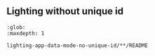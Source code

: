## Lighting without unique id

```{toctree}
:glob:
:maxdepth: 1

lighting-app-data-mode-no-unique-id/**/README
```
